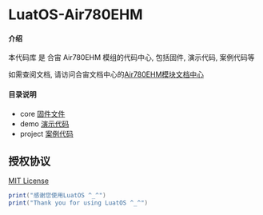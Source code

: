 # LuatOS-Air780EHM

#### 介绍

本代码库 是 合宙 Air780EHM  模组的代码中心, 包括固件, 演示代码, 案例代码等

如需查阅文档, 请访问合宙文档中心的[Air780EHM模块文档中心](https://docs.openluat.com/air780epm/)

#### 目录说明

* core  [固件文件](core/)
* demo  [演示代码](demo/)
* project  [案例代码](project/)

## 授权协议

[MIT License](LICENSE)

```lua
print("感谢您使用LuatOS ^_^")
print("Thank you for using LuatOS ^_^")
```